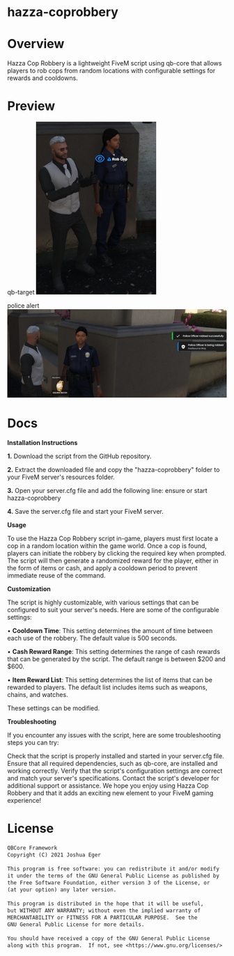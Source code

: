 # hazza-coprobbery


# Overview

Hazza Cop Robbery is a lightweight FiveM script using qb-core that allows players to rob cops from random locations with configurable settings for rewards and cooldowns. 

# Preview
qb-target
![Screenshot](preview.png)

police alert
![Screenshot](preview2.png)

# Docs

**Installation Instructions**

**1.** Download the script from the GitHub repository.

**2.** Extract the downloaded file and copy the "hazza-coprobbery" folder to your FiveM server's resources folder.

**3.** Open your server.cfg file and add the following line: ensure or start hazza-coprobbery

**4.** Save the server.cfg file and start your FiveM server.

**Usage**

To use the Hazza Cop Robbery script in-game, players must first locate a cop in a random location within the game world. Once a cop is found, players can initiate the robbery by clicking the required key when prompted. The script will then generate a randomized reward for the player, either in the form of items or cash, and apply a cooldown period to prevent immediate reuse of the command.

**Customization**

The script is highly customizable, with various settings that can be configured to suit your server's needs. Here are some of the configurable settings:

• **Cooldown Time**: This setting determines the amount of time between each use of the robbery. The default value is 500 seconds.

• **Cash Reward Range**: This setting determines the range of cash rewards that can be generated by the script. The default range is between $200 and $600.

• **Item Reward List**: This setting determines the list of items that can be rewarded to players. The default list includes items such as weapons, chains, and watches.

These settings can be modified.

**Troubleshooting**

If you encounter any issues with the script, here are some troubleshooting steps you can try:

Check that the script is properly installed and started in your server.cfg file.
Ensure that all required dependencies, such as qb-core, are installed and working correctly.
Verify that the script's configuration settings are correct and match your server's specifications.
Contact the script's developer for additional support or assistance.
We hope you enjoy using Hazza Cop Robbery and that it adds an exciting new element to your FiveM gaming experience!


# License

    QBCore Framework
    Copyright (C) 2021 Joshua Eger

    This program is free software: you can redistribute it and/or modify
    it under the terms of the GNU General Public License as published by
    the Free Software Foundation, either version 3 of the License, or
    (at your option) any later version.

    This program is distributed in the hope that it will be useful,
    but WITHOUT ANY WARRANTY; without even the implied warranty of
    MERCHANTABILITY or FITNESS FOR A PARTICULAR PURPOSE.  See the
    GNU General Public License for more details.

    You should have received a copy of the GNU General Public License
    along with this program.  If not, see <https://www.gnu.org/licenses/>

